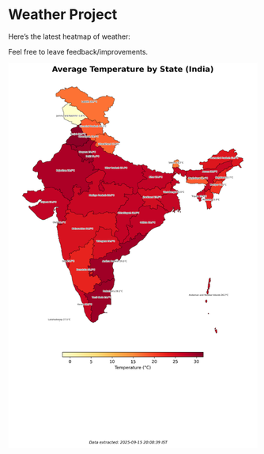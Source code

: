 # Weather Project

Here’s the latest heatmap of weather:

Feel free to leave feedback/improvements.

![India Heatmap](docs/assets/india_heatmap.png?v=C82311)

